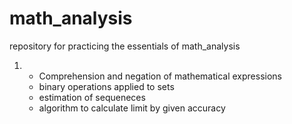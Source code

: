 # math_analysis
repository for practicing the essentials of math_analysis


1. - Comprehension and negation of mathematical expressions
   - binary operations applied to sets
   - estimation of sequeneces 
   - algorithm to calculate limit by given accuracy
